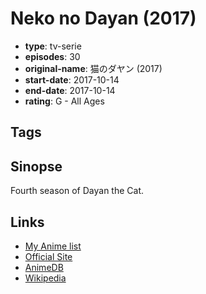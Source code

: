 # Neko no Dayan (2017)

-   **type**: tv-serie
-   **episodes**: 30
-   **original-name**: 猫のダヤン (2017)
-   **start-date**: 2017-10-14
-   **end-date**: 2017-10-14
-   **rating**: G - All Ages

## Tags

## Sinopse

Fourth season of Dayan the Cat.

## Links

-   [My Anime list](https://myanimelist.net/anime/36981/Neko_no_Dayan_2017)
-   [Official Site](http://anime-dayan.com/)
-   [AnimeDB](http://anidb.info/perl-bin/animedb.pl?show=anime&aid=13677)
-   [Wikipedia](https://ja.wikipedia.org/wiki/%E3%82%8F%E3%81%A1%E3%81%B5%E3%81%83%E3%83%BC%E3%82%8B%E3%81%A9)
